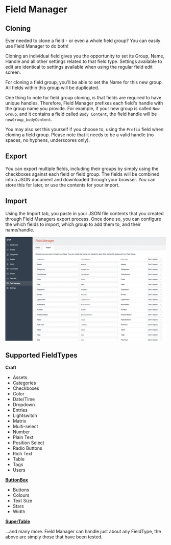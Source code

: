 # Field Manager

## Cloning

Ever needed to clone a field - or even a whole field group? You can easily use Field Manager to do both!

Cloning an individual field gives you the opportunity to set its Group, Name, Handle and all other settings related to that field type. Settings available to edit are identical to settings available when using the regular field edit screen.

For cloning a field group, you'll be able to set the Name for this new group. All fields within this group will be duplicated.

One thing to note for field group cloning, is that fields are required to have unique handles. Therefore, Field Manager prefixes each field's handle with the group name you provide. For example, if your new group is called `New Group`, and it contains a field called `Body Content`, the field handle will be `newGroup_bodyContent`.

You may also set this yourself if you choose to, using the `Prefix` field when cloning a field group. Please note that it needs to be a valid handle (no spaces, no hyphens, underscores only).

## Export

You can export multiple fields, including their groups by simply using the checkboxes against each field or field group. The fields will be combined into a JSON document and downloaded through your browser. You can store this for later, or use the contents for your import.

## Import

Using the Import tab, you paste in your JSON file contents that you created through Field Managers export process. Once done so, you can configure the which fields to import, which group to add them to, and their name/handle.

![](/docs/screenshots/import.png)

## Supported FieldTypes

**Craft**

- Assets
- Categories
- Checkboxes
- Color
- Date/Time
- Dropdown
- Entries
- Lightswitch
- Matrix
- Multi-select
- Number
- Plain Text
- Position Select
- Radio Buttons
- Rich Text
- Table
- Tags
- Users

**[ButtonBox](https://github.com/supercool/Button-Box)**

- Buttons
- Colours
- Text Size
- Stars
- Width

**[SuperTable](https://github.com/engram-design/SuperTable)**

...and many more. Field Manager can handle just about any FieldType, the above are simply those that have been tested.